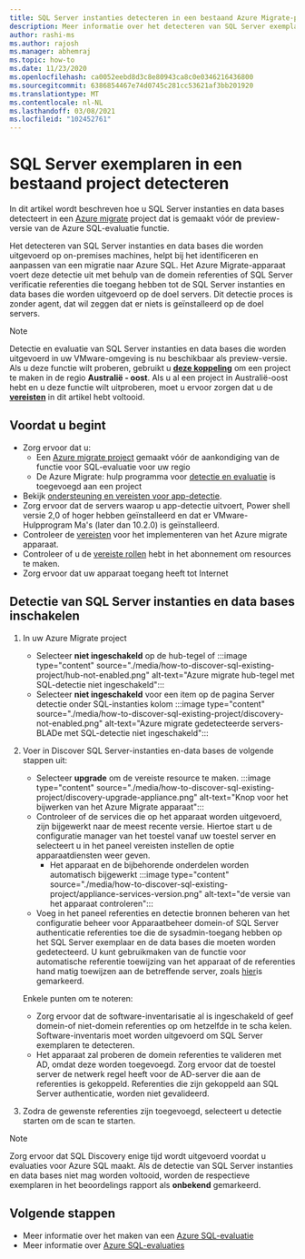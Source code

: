 ```yaml
---
title: SQL Server instanties detecteren in een bestaand Azure Migrate-project
description: Meer informatie over het detecteren van SQL Server exemplaren in een bestaand Azure Migrate-project.
author: rashi-ms
ms.author: rajosh
ms.manager: abhemraj
ms.topic: how-to
ms.date: 11/23/2020
ms.openlocfilehash: ca0052eebd8d3c8e80943ca8c0e0346216436800
ms.sourcegitcommit: 6386854467e74d0745c281cc53621af3bb201920
ms.translationtype: MT
ms.contentlocale: nl-NL
ms.lasthandoff: 03/08/2021
ms.locfileid: "102452761"
---
```

# <a name="discover-sql-server-instances-in-an-existing-project"></a>SQL Server exemplaren in een bestaand project detecteren 

In dit artikel wordt beschreven hoe u SQL Server instanties en data bases detecteert in een [Azure migrate](./migrate-services-overview.md) project dat is gemaakt vóór de preview-versie van de Azure SQL-evaluatie functie.

Het detecteren van SQL Server instanties en data bases die worden uitgevoerd op on-premises machines, helpt bij het identificeren en aanpassen van een migratie naar Azure SQL. Het Azure Migrate-apparaat voert deze detectie uit met behulp van de domein referenties of SQL Server verificatie referenties die toegang hebben tot de SQL Server instanties en data bases die worden uitgevoerd op de doel servers. Dit detectie proces is zonder agent, dat wil zeggen dat er niets is geïnstalleerd op de doel servers.

> [!Note]
> Detectie en evaluatie van SQL Server instanties en data bases die worden uitgevoerd in uw VMware-omgeving is nu beschikbaar als preview-versie. Als u deze functie wilt proberen, gebruikt u [**deze koppeling**](https://aka.ms/AzureMigrate/SQL) om een project te maken in de regio **Australië - oost**. Als u al een project in Australië-oost hebt en u deze functie wilt uitproberen, moet u ervoor zorgen dat u de [**vereisten**](how-to-discover-sql-existing-project.md) in dit artikel hebt voltooid.

## <a name="before-you-start"></a>Voordat u begint

- Zorg ervoor dat u: 
    - Een [Azure migrate project](./create-manage-projects.md) gemaakt vóór de aankondiging van de functie voor SQL-evaluatie voor uw regio
    - De Azure Migrate: hulp programma voor [detectie en evaluatie](./how-to-assess.md) is toegevoegd aan een project
- Bekijk [ondersteuning en vereisten voor app-detectie](./migrate-support-matrix-vmware.md#vmware-requirements).
-  Zorg ervoor dat de servers waarop u app-detectie uitvoert, Power shell versie 2,0 of hoger hebben geïnstalleerd en dat er VMware-Hulpprogram Ma's (later dan 10.2.0) is geïnstalleerd.
- Controleer de [vereisten](./migrate-appliance.md) voor het implementeren van het Azure migrate apparaat.
- Controleer of u de [vereiste rollen](./create-manage-projects.md#verify-permissions) hebt in het abonnement om resources te maken.
- Zorg ervoor dat uw apparaat toegang heeft tot Internet

## <a name="enable-discovery-of-sql-server-instances-and-databases"></a>Detectie van SQL Server instanties en data bases inschakelen

1. In uw Azure Migrate project
    - Selecteer **niet ingeschakeld** op de hub-tegel of   :::image type="content" source="./media/how-to-discover-sql-existing-project/hub-not-enabled.png" alt-text="Azure migrate hub-tegel met SQL-detectie niet ingeschakeld":::
    - Selecteer **niet ingeschakeld** voor een item op de pagina Server detectie onder SQL-instanties kolom   :::image type="content" source="./media/how-to-discover-sql-existing-project/discovery-not-enabled.png" alt-text="Azure migrate gedetecteerde servers-BLADe met SQL-detectie niet ingeschakeld":::
2. Voer in Discover SQL Server-instanties en-data bases de volgende stappen uit:
    - Selecteer **upgrade** om de vereiste resource te maken.
        :::image type="content" source="./media/how-to-discover-sql-existing-project/discovery-upgrade-appliance.png" alt-text="Knop voor het bijwerken van het Azure Migrate apparaat":::
    - Controleer of de services die op het apparaat worden uitgevoerd, zijn bijgewerkt naar de meest recente versie. Hiertoe start u de configuratie manager van het toestel vanaf uw toestel server en selecteert u in het paneel vereisten instellen de optie apparaatdiensten weer geven.
        - Het apparaat en de bijbehorende onderdelen worden automatisch bijgewerkt :::image type="content" source="./media/how-to-discover-sql-existing-project/appliance-services-version.png" alt-text="de versie van het apparaat controleren":::
    - Voeg in het paneel referenties en detectie bronnen beheren van het configuratie beheer voor Apparaatbeheer domein-of SQL Server authenticatie referenties toe die de sysadmin-toegang hebben op het SQL Server exemplaar en de data bases die moeten worden gedetecteerd. 
    U kunt gebruikmaken van de functie voor automatische referentie toewijzing van het apparaat of de referenties hand matig toewijzen aan de betreffende server, zoals [hier](/azure/migrate/tutorial-discover-vmware#start-continuous-discovery)is gemarkeerd.
        
    Enkele punten om te noteren:
    - Zorg ervoor dat de software-inventarisatie al is ingeschakeld of geef domein-of niet-domein referenties op om hetzelfde in te scha kelen. Software-inventaris moet worden uitgevoerd om SQL Server exemplaren te detecteren.
    - Het apparaat zal proberen de domein referenties te valideren met AD, omdat deze worden toegevoegd. Zorg ervoor dat de toestel server de netwerk regel heeft voor de AD-server die aan de referenties is gekoppeld. Referenties die zijn gekoppeld aan SQL Server authenticatie, worden niet gevalideerd. 

3. Zodra de gewenste referenties zijn toegevoegd, selecteert u detectie starten om de scan te starten.

> [!Note] 
>Zorg ervoor dat SQL Discovery enige tijd wordt uitgevoerd voordat u evaluaties voor Azure SQL maakt. Als de detectie van SQL Server instanties en data bases niet mag worden voltooid, worden de respectieve exemplaren in het beoordelings rapport als **onbekend** gemarkeerd.

## <a name="next-steps"></a>Volgende stappen

- Meer informatie over het maken van een [Azure SQL-evaluatie](./how-to-create-azure-sql-assessment.md)
- Meer informatie over [Azure SQL-evaluaties](./concepts-azure-sql-assessment-calculation.md)